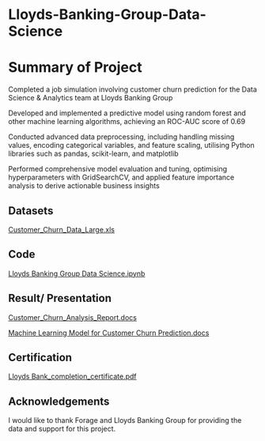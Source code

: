 # Lloyds-Banking-Group-Data-Science

# Summary of Project
Completed a job simulation involving customer churn prediction for the Data Science & Analytics team at Lloyds Banking Group

Developed and implemented a predictive model using random forest and other machine learning algorithms, achieving an ROC-AUC score of 0.69

Conducted advanced data preprocessing, including handling missing values, encoding categorical variables, and feature scaling, utilising Python libraries such as pandas, scikit-learn, and matplotlib

Performed comprehensive model evaluation and tuning, optimising hyperparameters with GridSearchCV, and applied feature importance analysis to derive actionable business insights

## Datasets

[Customer_Churn_Data_Large.xls](https://github.com/reuel97/Lloyds-Banking-Group-Data-Science/blob/main/Customer_Churn_Data_Large.xlsx)


## Code

[Lloyds Banking Group Data Science.ipynb](https://github.com/reuel97/Lloyds-Banking-Group-Data-Science/blob/main/Lloyds%20Banking%20Group%20Data%20Science.ipynb)


## Result/ Presentation

[Customer_Churn_Analysis_Report.docs](https://github.com/reuel97/Lloyds-Banking-Group-Data-Science/blob/main/Customer_Churn_Analysis_Report.docx)

[Machine Learning Model for Customer Churn Prediction.docs](https://github.com/reuel97/Lloyds-Banking-Group-Data-Science/blob/main/Machine%20Learning%20Model%20for%20Customer%20Churn%20Prediction.docx)

## Certification

[Lloyds Bank_completion_certificate.pdf](https://github.com/reuel97/Lloyds-Banking-Group-Data-Science/blob/main/Lloyds%20Bank_completion_certificate.pdf)

## Acknowledgements

I would like to thank Forage and Lloyds Banking Group for providing the data and support for this project.
